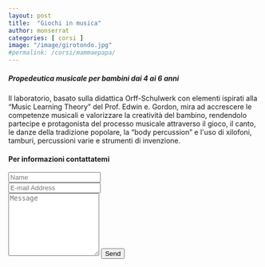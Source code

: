 ```yaml
---
layout: post
title:  "Giochi in musica"
author: monserrat
categories: [ corsi ]
image: "/image/girotondo.jpg"
#permalink: /corsi/mammaepapa/
---
```

##### Propedeutica musicale per bambini dai 4 ai 6 anni 
Il laboratorio, basato sulla didattica Orff-Schulwerk con elementi ispirati alla “Music Learning Theory” del Prof. Edwin e. Gordon, mira ad accrescere le competenze musicali e valorizzare la creatività del bambino, rendendolo partecipe e protagonista del processo musicale attraverso il gioco, il canto, le danze della tradizione popolare, la “body percussion” e l'uso di xilofoni, tamburi, percussioni varie e strumenti di invenzione.


#### Per informazioni  contattatemi

<form action="https://formspree.io/{{site.email}}" method="POST">
    <div class="form-group row">
        <div class="col-md-6">
            <input class="form-control" type="text" name="name" placeholder="Name">
        </div>
        <div class="col-md-6">
            <input class="form-control" type="email" name="_replyto" placeholder="E-mail Address">
        </div>
    </div>
    <textarea rows="8" class="form-control mb-3" name="message" placeholder="Message"></textarea>
    <input class="btn btn-success" type="submit" value="Send">
</form>